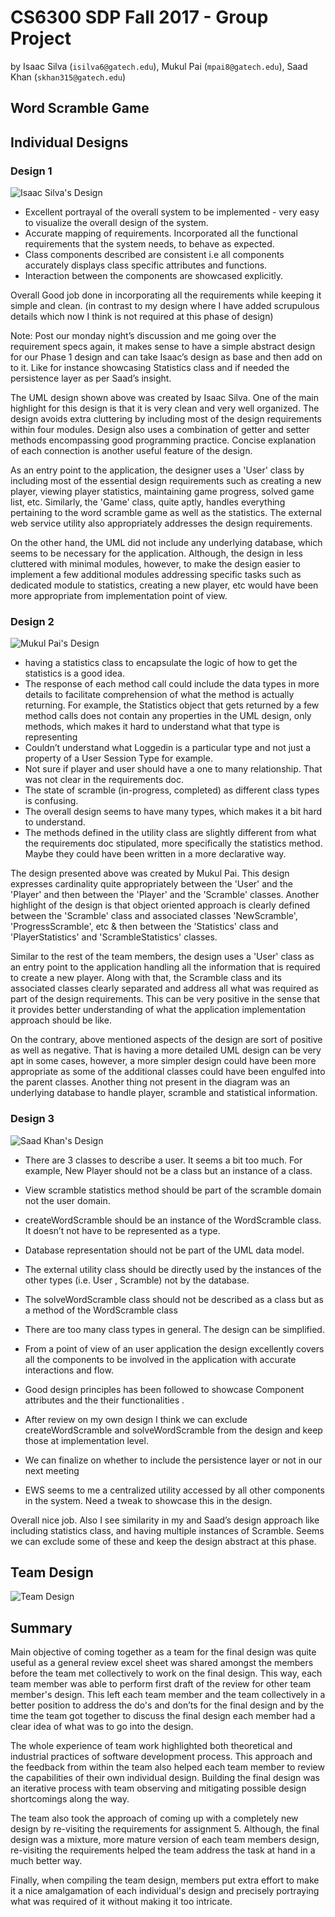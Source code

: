 # CS6300 SDP Fall 2017 - Group Project
by Isaac Silva (```isilva6@gatech.edu```), Mukul Pai (```mpai8@gatech.edu```), Saad Khan (```skhan315@gatech.edu```)

## Word Scramble Game

## Individual Designs

### Design 1

![Isaac Silva's Design](designs/design_Isaac_Silva.png)

- Excellent portrayal of the overall system to be implemented - very easy to visualize the overall design of the system.
- Accurate mapping of requirements. Incorporated all the functional requirements that the system needs, to behave as expected.
- Class components described are consistent i.e all components  accurately displays class specific attributes and functions.
- Interaction between the components are showcased explicitly.


Overall Good job done in incorporating all the requirements while keeping it simple and clean. (in contrast to my design where I have added scrupulous details which now I think is not required at this phase of design)

Note: Post our monday night’s discussion and me going over the requirement specs again, it makes sense to have a simple abstract design for our Phase 1 design and can take Isaac’s design as base and then add on to it. Like for instance showcasing Statistics class and if needed the persistence layer  as per Saad’s insight. 

The UML design shown above was created by Isaac Silva. One of the main highlight for this design is that it is very clean and very well organized. The design avoids extra cluttering by including most of the design requirements within four modules. Design also uses a combination of getter and setter methods encompassing good programming practice. Concise explanation of each connection is another useful feature of the design.

As an entry point to the application, the designer uses a 'User' class by including most of the essential design requirements such as creating a new player, viewing player statistics, maintaining game progress, solved game list, etc. Similarly, the 'Game' class, quite aptly, handles everything pertaining to the word scramble game as well as the statistics. The external web service utility also appropriately addresses the design requirements.

On the other hand, the UML did not include any underlying database, which seems to be necessary for the application. Although, the design in less cluttered with minimal modules, however, to make the design easier to implement a few additional modules addressing specific tasks such as dedicated module to statistics, creating a new player, etc would have been more appropriate from implementation point of view.




### Design 2

![Mukul Pai's Design](designs/design_Mukul_Pai.png)


-	having a statistics class to encapsulate the logic of how to get the statistics is a good idea.
-	The response of each method call could include  the data types in more details to facilitate comprehension of what the method is actually returning. For example, the Statistics object that gets returned by a few method calls does not contain any properties in the UML design, only methods, which makes it hard to understand what that type is representing
-	Couldn’t understand what Loggedin is a particular type and not just a property of a User Session Type for example. 
-	Not sure if player and user should have a one to many relationship. That was not clear in the requirements doc.
-	The state of scramble (in-progress, completed) as different class types is confusing. 
-	The overall design seems to have many types, which makes it a bit hard to understand.
-	The methods defined in the utility class are slightly different from what the requirements doc stipulated, more specifically the statistics method. Maybe they could have been written in a more declarative way.


The design presented above was created by Mukul Pai. This design expresses cardinality quite appropriately between the 'User' and the 'Player' and then between the 'Player' and the 'Scramble' classes. Another highlight of the design is that object oriented approach is clearly defined between the 'Scramble' class and associated classes 'NewScramble', 'ProgressScramble', etc & then between the 'Statistics' class and 'PlayerStatistics' and 'ScrambleStatistics' classes.

Similar to the rest of the team members, the design uses a 'User' class as an entry point to the application handling all the information that is required to create a new player. Along with that, the Scramble class and its associated classes clearly separated and address all what was required as part of the design requirements. This can be very positive in the sense that it provides better understanding of what the application implementation approach should be like.

On the contrary, above mentioned aspects of the design are sort of positive as well as negative. That is having a more detailed UML design can be very apt in some cases, however, a more simpler design could have been more appropriate as some of the additional classes could have been engulfed into the parent classes. Another thing not present in the diagram was an underlying database to handle player, scramble and statistical information.


### Design 3

![Saad Khan's Design](designs/design_Saad_Khan.png)


-	There are 3 classes to describe a user. It seems a bit too much. For example, New Player should not be a class but an instance of a class.
-	View scramble statistics method should be part of the scramble domain not the user domain. 
-	createWordScramble should be an instance of the WordScramble class. It doesn’t not have to be represented as a type.
-	Database representation should not be part of the UML data model.
-	The external utility class should be directly used by the instances of the other types (i.e. User , Scramble) not by the database.
-	The solveWordScramble class should not be described as a class but as a method of the WordScramble class
-	There are too many class types in general. The design can be simplified. 

- From a point of view of an user application the design  excellently covers all the components to be involved in the application with accurate interactions and flow. 
- Good design principles has been followed to showcase Component attributes and the their functionalities .
- After review on my own design I think we can exclude createWordScramble and solveWordScramble from the design and keep those at implementation level.  
- We can finalize on whether to include the persistence layer or not in our next meeting
- EWS seems to me a centralized utility accessed by all other components in the system. Need a tweak to showcase this in the design.

Overall nice job. Also I see similarity in my and Saad’s design approach like including statistics class, and having multiple instances of Scramble. Seems we can exclude some of these and keep the design abstract at this phase. 



## Team Design
![Team Design](designs/design_team.png)


## Summary

Main objective of coming together as a team for the final design was quite useful as a general review excel sheet was shared amongst the members before the team met collectively to work on the final design. This way, each team member was able to perform first draft of the review for other team member's design. This left each team member and the team collectively in a better position to address the do's and don’ts for the final design and by the time the team got together to discuss the final design each member had a clear idea of what was to go into the design.

The whole experience of team work highlighted both theoretical and industrial practices of software development process. This approach and the feedback from within the team also helped each team member to review the capabilities of their own individual design. Building the final design was an iterative process with team observing and mitigating possible design shortcomings along the way.

The team also took the approach of coming up with a completely new design by re-visiting the requirements for assignment 5. Although, the final design was a mixture, more mature version of each team members design, re-visiting the requirements helped the team address the task at hand in a much better way.

Finally, when compiling the team design, members put extra effort to make it a nice amalgamation of each individual's design and precisely portraying what was required of it without making it too intricate.
